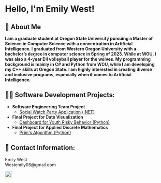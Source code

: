 <h1>Hello, I'm Emily West!</h1>

<h2>🚀 About Me </h2>
<b> I am a graduate student at Oregon State University pursuing a Master of Science in Computer Science with a concentration in Artificial Intelligence. I graduated from Western Oregon University with a bachelor’s degree in computer science in Spring of 2023. While at WOU, I was also a 4-year DII volleyball player for the wolves. My programming background is mainly in C# and Python from WOU, while I am developing my C++ skills at Oregon State. I am highly interested in creating diverse and inclusive programs, especially when it comes to Artificial Intelligence.  </b>

<h2>👨‍💻 Software Development Projects:</h2>

- <b>Software Engineering Team Project</b>
  - [Social Watch Party Application (.NET)](https://github.com/Ewest19/SeniorProjectCaimanLizard)
- <b>Final Project for Data Visualization</b>
  - [Dashboard for Youth Risky Behavior (Python)](https://github.com/Ewest19/Data-Visualization)
- <b>Final Project for Applied Discrete Mathematics</b>
  - [Prim's Algorithm (Python)](https://github.com/Ewest19/MTH354_final_project)


<h2>📧 Contact Information:</h2>
Emily West <br />
Westemily08@gmail.com

[<img align="left" alt="Emily West | LinkedIn" width="22px" src="https://cdn.jsdelivr.net/npm/simple-icons@v3/icons/linkedin.svg" />][linkedin]

[linkedin]: https://www.linkedin.com/in/emily-west-1513a51aa/
